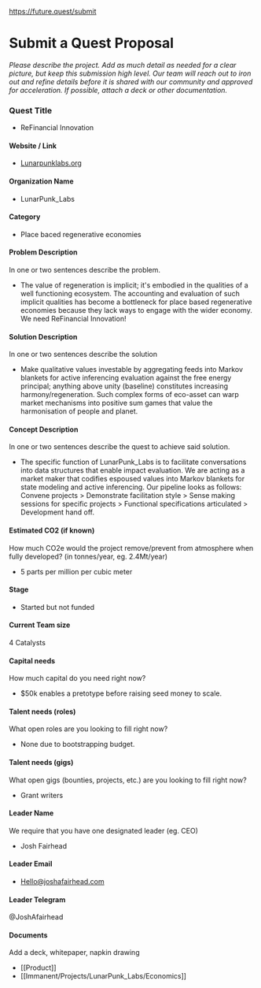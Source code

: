 https://future.quest/submit

# Submit a Quest Proposal

*Please describe the project. Add as much detail as needed for a clear picture, but keep this submission high level. Our team will reach out to iron out and refine details before it is shared with our community and approved for acceleration. If possible, attach a deck or other documentation.*

### Quest Title 
- ReFinancial Innovation

#### Website / Link
- [Lunarpunklabs.org](http://lunarpunklabs.org/)

#### Organization Name
- LunarPunk_Labs

#### Category
- Place baced regenerative economies

#### Problem Description
In one or two sentences describe the problem.
- The value of regeneration is implicit; it's embodied in the qualities of a well functioning ecosystem. The accounting and evaluation of such implicit qualities has become a bottleneck for place based regenerative economies because they lack ways to engage with the wider economy. We need ReFinancial Innovation!

#### Solution Description
In one or two sentences describe the solution
- Make qualitative values investable by aggregating feeds into Markov blankets for active inferencing evaluation against the free energy principal; anything above unity (baseline) constitutes increasing harmony/regeneration. Such complex forms of eco-asset can warp market mechanisms into positive sum games that value the harmonisation of people and planet. 

#### Concept Description
In one or two sentences describe the quest to achieve said solution.
- The specific function of LunarPunk_Labs is to facilitate conversations into data structures that enable impact evaluation. We are acting as a market maker that codifies espoused values into Markov blankets for state modeling and active inferencing. Our pipeline looks as follows: Convene projects > Demonstrate facilitation style > Sense making sessions for specific projects > Functional specifications articulated > Development hand off. 

#### Estimated CO2 (if known)
How much CO2e would the project remove/prevent from atmosphere when fully developed? (in tonnes/year, eg. 2.4Mt/year)
- 5 parts per million per cubic meter

#### Stage
- Started but not funded

#### Current Team size
4 Catalysts

#### Capital needs
How much capital do you need right now?
- $50k enables a pretotype before raising seed money to scale.

#### Talent needs (roles)
What open roles are you looking to fill right now?
- None due to bootstrapping budget. 

#### Talent needs (gigs)
What open gigs (bounties, projects, etc.) are you looking to fill right now?
- Grant writers 

#### Leader Name
We require that you have one designated leader (eg. CEO)
- Josh Fairhead

#### Leader Email
- Hello@joshafairhead.com

#### Leader Telegram
@JoshAfairhead

#### Documents
Add a deck, whitepaper, napkin drawing
- [[Product]] 
- [[Immanent/Projects/LunarPunk_Labs/Economics]]
